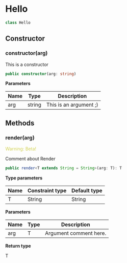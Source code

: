 # Hello

```typescript
class Hello
```
## Constructor

### constructor(arg)

This is a constructor

```typescript
public constructor(arg: string)
```

**Parameters**

| Name | Type   | Description            |
| ---- | ------ | ---------------------- |
| arg  | string | This is an argument ;) |

## Methods

### render(arg)

<span style="color: #d2d255;">Warning: Beta!</span>

Comment about Render

```typescript
public render<T extends String = String>(arg: T): T
```

**Type parameters**

| Name | Constraint type | Default type |
| ---- | --------------- | ------------ |
| T    | String          | String       |

**Parameters**

| Name | Type | Description            |
| ---- | ---- | ---------------------- |
| arg  | T    | Argument comment here. |

**Return type**

T

